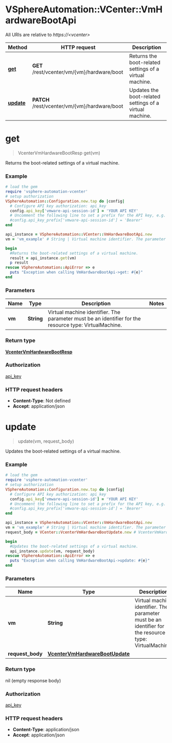 # VSphereAutomation::VCenter::VmHardwareBootApi

All URIs are relative to *https://&lt;vcenter&gt;*

Method | HTTP request | Description
------------- | ------------- | -------------
[**get**](VmHardwareBootApi.md#get) | **GET** /rest/vcenter/vm/{vm}/hardware/boot | Returns the boot-related settings of a virtual machine.
[**update**](VmHardwareBootApi.md#update) | **PATCH** /rest/vcenter/vm/{vm}/hardware/boot | Updates the boot-related settings of a virtual machine.


# **get**
> VcenterVmHardwareBootResp get(vm)

Returns the boot-related settings of a virtual machine.

### Example
```ruby
# load the gem
require 'vsphere-automation-vcenter'
# setup authorization
VSphereAutomation::Configuration.new.tap do |config|
  # Configure API key authorization: api_key
  config.api_key['vmware-api-session-id'] = 'YOUR API KEY'
  # Uncomment the following line to set a prefix for the API key, e.g. 'Bearer' (defaults to nil)
  #config.api_key_prefix['vmware-api-session-id'] = 'Bearer'
end

api_instance = VSphereAutomation::VCenter::VmHardwareBootApi.new
vm = 'vm_example' # String | Virtual machine identifier. The parameter must be an identifier for the resource type: VirtualMachine.

begin
  #Returns the boot-related settings of a virtual machine.
  result = api_instance.get(vm)
  p result
rescue VSphereAutomation::ApiError => e
  puts "Exception when calling VmHardwareBootApi->get: #{e}"
end
```

### Parameters

Name | Type | Description  | Notes
------------- | ------------- | ------------- | -------------
 **vm** | **String**| Virtual machine identifier. The parameter must be an identifier for the resource type: VirtualMachine. | 

### Return type

[**VcenterVmHardwareBootResp**](VcenterVmHardwareBootResp.md)

### Authorization

[api_key](../README.md#api_key)

### HTTP request headers

 - **Content-Type**: Not defined
 - **Accept**: application/json



# **update**
> update(vm, request_body)

Updates the boot-related settings of a virtual machine.

### Example
```ruby
# load the gem
require 'vsphere-automation-vcenter'
# setup authorization
VSphereAutomation::Configuration.new.tap do |config|
  # Configure API key authorization: api_key
  config.api_key['vmware-api-session-id'] = 'YOUR API KEY'
  # Uncomment the following line to set a prefix for the API key, e.g. 'Bearer' (defaults to nil)
  #config.api_key_prefix['vmware-api-session-id'] = 'Bearer'
end

api_instance = VSphereAutomation::VCenter::VmHardwareBootApi.new
vm = 'vm_example' # String | Virtual machine identifier. The parameter must be an identifier for the resource type: VirtualMachine.
request_body = VCenter::VcenterVmHardwareBootUpdate.new # VcenterVmHardwareBootUpdate | 

begin
  #Updates the boot-related settings of a virtual machine.
  api_instance.update(vm, request_body)
rescue VSphereAutomation::ApiError => e
  puts "Exception when calling VmHardwareBootApi->update: #{e}"
end
```

### Parameters

Name | Type | Description  | Notes
------------- | ------------- | ------------- | -------------
 **vm** | **String**| Virtual machine identifier. The parameter must be an identifier for the resource type: VirtualMachine. | 
 **request_body** | [**VcenterVmHardwareBootUpdate**](VcenterVmHardwareBootUpdate.md)|  | 

### Return type

nil (empty response body)

### Authorization

[api_key](../README.md#api_key)

### HTTP request headers

 - **Content-Type**: application/json
 - **Accept**: application/json



